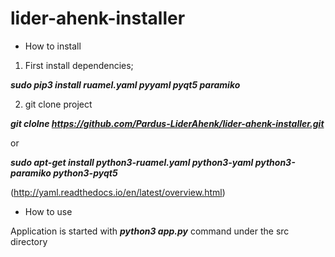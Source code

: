 # lider-ahenk-installer

* How to install

1) First install dependencies;

***sudo pip3 install ruamel.yaml pyyaml pyqt5 paramiko***

2) git clone project

***git clolne https://github.com/Pardus-LiderAhenk/lider-ahenk-installer.git***

or

***sudo apt-get install python3-ruamel.yaml python3-yaml python3-paramiko python3-pyqt5***

(http://yaml.readthedocs.io/en/latest/overview.html)


* How to use

Application is started with ***python3 app.py*** command under the src directory
